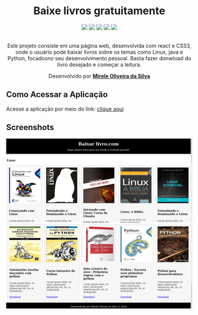 <div align="center">
  <h1>Baixe livros gratuitamente</h1>
    <img src="http://img.shields.io/static/v1?label=react&message=5&color=red&style=for-the-badge&logo=react"/>
    <img src="http://img.shields.io/static/v1?label=JavaScript&message=ESC6&color=red&style=for-the-badge&logo=JavaScript"/>
    <img src="http://img.shields.io/static/v1?label=CSS3&message=3&color=red&style=for-the-badge&logo=CSS3"/>
    <img src="http://img.shields.io/static/v1?label=HTML5&message=5&color=red&style=for-the-badge&logo=HTML5"/>
    <img src="http://img.shields.io/static/v1?label=LICENSE-MIT&message=License&color=red&style=for-the-badge&logo=LICENSE-MIT"/> 
    <br>
    <br>
<p>Este projeto consiste em uma página web, desenvolvida com react e CSS3, onde o usuário pode baixar livros sobre os temas como Linux, java e Python, focadosno seu desenvolvimento pessoal. Basta fazer donwload do livro desejado e começar a leitura.</p>

  <p>Desenvolvido por <a target="_blank" rel="external" href="https://github.com/MegMinnie/"><strong>Mirele Oliveira da Silva</strong></a><p>
 </p></p>
 </div>

<div align="left">
  
  ## Como Acessar a Aplicação
<p>Acesse a aplicação por meio do link: <a href="https://megminnie.github.io/Baixar-livros/
"_blank">clique aqui</a></p>

## Screenshots
![tela 1 ](tela1.png)
![tela 2 ](tela2.png)

</div>

